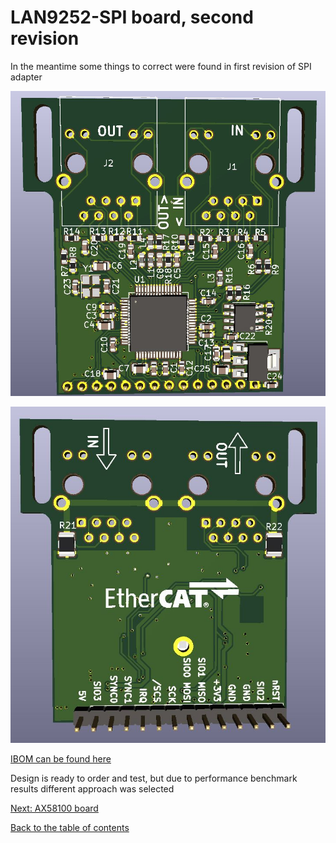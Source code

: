 # LAN9252-SPI board, second revision

In the meantime some things to correct were found in first revision of SPI adapter


![lan9252spi_rev2_top](img/lan9252_rev2_top.jpg "LAN9252-SPI rev 2 render top")

![lan9252spi_rev2_bottom](img/lan9252_rev2_bottom.jpg "LAN9252-SPI rev 2 render bottom")

[IBOM can be found here](https://kubabuda.github.io/ecat_servo/html/lan9252rev2_ibom.html)

Design is ready to order and test, but due to performance benchmark results different approach was selected

[Next: AX58100 board](https://kubabuda.github.io/ecat_servo/006-ax58100-board)

[Back to the table of contents](https://kubabuda.github.io/ecat_servo)
